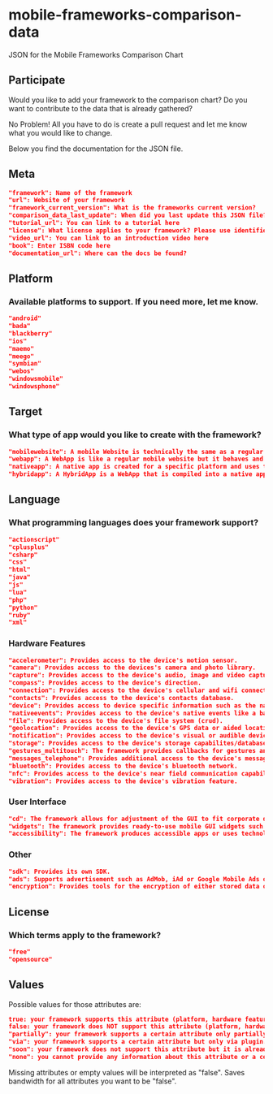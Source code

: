 # mobile-frameworks-comparison-data
JSON for the Mobile Frameworks Comparison Chart

## Participate

Would you like to add your framework to the comparison chart? Do you want to contribute to the data that is already gathered?

No Problem! All you have to do is create a pull request and let me know what you would like to change.

Below you find the documentation for the JSON file.

## Meta

```json
"framework": Name of the framework
"url": Website of your framework
"framework_current_version": What is the frameworks current version?
"comparison_data_last_update": When did you last update this JSON file?
"tutorial_url": You can link to a tutorial here
"license": What license applies to your framework? Please use identifiers from https://tldrlegal.com/ because I love their efforts. (e.g. for MIT: https://tldrlegal.com/license/mit-license => "mit-license")
"video_url": You can link to an introduction video here
"book": Enter ISBN code here
"documentation_url": Where can the docs be found?
```

## Platform

### Available platforms to support. If you need more, let me know.

```json
"android"
"bada"
"blackberry"
"ios"
"maemo"
"meego"
"symbian"
"webos"
"windowsmobile"
"windowsphone"
```

## Target

### What type of app would you like to create with the framework?

```json
"mobilewebsite": A mobile Website is technically the same as a regular website except that it's size is adjusted to the smaller screen. It has a responsive layout.
"webapp": A WebApp is like a regular mobile website but it behaves and is used like a native app. The user interface looks like a native app but technologies used are those of the web.
"nativeapp": A native app is created for a specific platform and uses the required technologies such as an specific SDK or development language.
"hybridapp": A HybridApp is a WebApp that is compiled into a native app. Additional native features can be added to the WebApp which is then distributed as a native app.
```

## Language

### What programming languages does your framework support?

```json
"actionscript"
"cplusplus"
"csharp"
"css"
"html"
"java"
"js"
"lua"
"php"
"python"
"ruby"
"xml"
```

### Hardware Features

```json
"accelerometer": Provides access to the device's motion sensor.
"camera": Provides access to the devices's camera and photo library.
"capture": Provides access to the device's audio, image and video capture capabilities.
"compass": Provides access to the device's direction.
"connection": Provides access to the device's cellular and wifi connection information.
"contacts": Provides access to the device's contacts database.
"device": Provides access to device specific information such as the name, plattform or version.
"nativeevents": Provides access to the device's native events like a back or volume button.
"file": Provides access to the device's file system (crud).
"geolocation": Provides access to the device's GPS data or aided location specific information.
"notification": Provides access to the device's visual or audible device notifications.
"storage": Provides access to the device's storage capabilites/database.
"gestures_multitouch": The framework provides callbacks for gestures and multitouch events.
"messages_telephone": Provides additional access to the device's message and telephone capabilites such as triggering a call or sending a message.
"bluetooth": Provides access to the device's bluetooth network.
"nfc": Provides access to the device's near field communication capabilities
"vibration": Provides access to the device's vibration feature.
```

### User Interface

```json
"cd": The framework allows for adjustment of the GUI to fit corporate design requirements.
"widgets": The framework provides ready-to-use mobile GUI widgets such as datepickers or sliders.
"accessibility": The framework produces accessible apps or uses technologies such as WAI-ARIA suite.
```

### Other

```json
"sdk": Provides its own SDK.
"ads": Supports advertisement such as AdMob, iAd or Google Mobile Ads or provides services for any other adserver.
"encryption": Provides tools for the encryption of either stored data or communication.
```

## License

### Which terms apply to the framework?

```json
"free"
"opensource"
```

## Values

Possible values for those attributes are:

```json
true: your framework supports this attribute (platform, hardware feature, ...).
false: your framework does NOT support this attribute (platform, hardware feature, ...).
"partially": your framework supports a certain attribute only partially. E.g.: it is true that your framework supports access to information about the current network but maybe only for wlan and not about 3G.
"via": your framework supports a certain attribute but only via plugin.
"soon": your framework does not support this attribute but it is already on your roadmap and will be implemented soon.
"none": you cannot provide any information about this attribute or a certain attribute is not applicable.
```

Missing attributes or empty values will be interpreted as "false". Saves bandwidth for all attributes you want to be "false".
